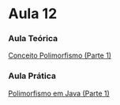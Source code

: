 # Aula 12<br>

### Aula Teórica<br>
[Conceito Polimorfismo (Parte 1)](https://www.youtube.com/watch?v=9-3-RMEMcq4)
<br>

### Aula Prática<br>
[Polimorfismo em Java (Parte 1)](https://www.youtube.com/watch?v=NctjqlfKC0U)
